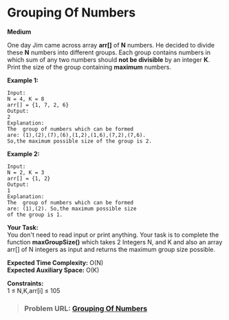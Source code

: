 # Grouping Of Numbers

**Medium**

One day Jim came across array **arr\[\]** of **N** numbers. He decided to divide these **N** numbers into different groups. Each group contains numbers in which sum of any two numbers should **not be divisible** by an integer **K**. Print the size of the group containing **maximum** numbers.

**Example 1:**

```
Input:
N = 4, K = 8
arr[] = {1, 7, 2, 6}
Output:
2
Explanation:
The  group of numbers which can be formed
are: (1),(2),(7),(6),(1,2),(1,6),(7,2),(7,6).
So,the maximum possible size of the group is 2.
```

**Example 2:**

```
Input:
N = 2, K = 3
arr[] = {1, 2}
Output:
1
Explanation:
The  group of numbers which can be formed
are: (1),(2). So,the maximum possible size
of the group is 1.
```

**Your Task:**  
You don't need to read input or print anything. Your task is to complete the function **maxGroupSize()** which takes 2 Integers N, and K and also an array arr\[\] of N integers as input and returns the maximum group size possible.

**Expected Time Complexity:** O(N)  
**Expected Auxiliary Space:** O(K)

**Constraints:**  
1 ≤ N,K,arr\[i\] ≤ 105

> ### Problem URL: **[Grouping Of Numbers](https://practice.geeksforgeeks.org/problems/grouping-of-numbers0015/1)**
